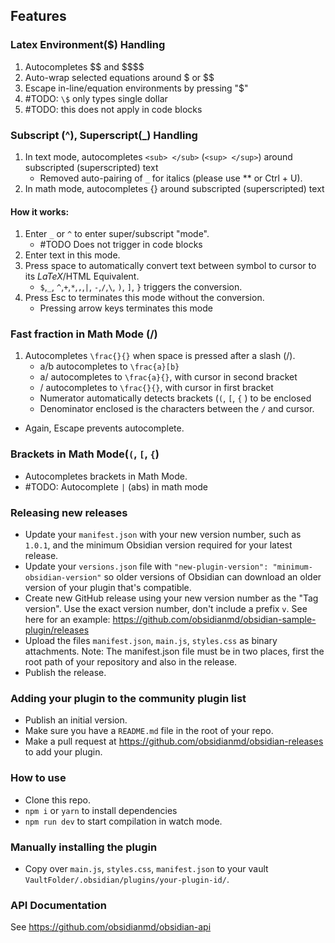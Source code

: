 ## Features
### Latex Environment($) Handling
1. Autocompletes \$\$ and \$\$\$\$ 
2. Auto-wrap selected equations around \$ or \$\$
3. Escape in-line/equation environments by pressing "\$"
4. #TODO: `\$` only types single dollar
5. #TODO: this does not apply in code blocks

### Subscript (^), Superscript(\_) Handling
1. In text mode, autocompletes `<sub> </sub>`  (`<sup> </sup>`) around subscripted (superscripted) text
	- Removed auto-pairing of `_` for italics (please use \*\* or Ctrl + U).
2. In math mode, autocompletes {} around subscripted (superscripted) text

#### How it works:
1. Enter `_` or `^` to enter super/subscript "mode".
	- #TODO Does not trigger in code blocks
2. Enter text in this mode.
3. Press space to automatically convert text between symbol to cursor to its $LaTeX$/HTML Equivalent.
	- `$`,`_`, `^`,`+`,`*`,`,`,`|`, `-`,`/`,`\`, `)`, `]`, `}`  triggers the conversion.
4. Press Esc to terminates this mode without the conversion.
	- Pressing arrow keys terminates this mode
	
### Fast fraction in Math Mode (/)
1. Autocompletes `\frac{}{}` when space is pressed after a slash (/).
	- a/b autocompletes to `\frac{a}[b}`
	- a/ autocompletes to `\frac{a}{}`, with cursor in second bracket
	- / autocompletes to `\frac{}{}`, with cursor in first bracket
	- Numerator automatically detects brackets (`(`, `[`, `{` ) to be enclosed
	- Denominator enclosed is the characters between the `/` and cursor.
- Again, Escape prevents autocomplete. 

### Brackets in Math Mode(`(`, `[`, `{`)
- Autocompletes brackets in Math Mode.
- #TODO: Autocomplete `|` (abs) in math mode

### Releasing new releases

- Update your `manifest.json` with your new version number, such as `1.0.1`, and the minimum Obsidian version required for your latest release.
- Update your `versions.json` file with `"new-plugin-version": "minimum-obsidian-version"` so older versions of Obsidian can download an older version of your plugin that's compatible.
- Create new GitHub release using your new version number as the "Tag version". Use the exact version number, don't include a prefix `v`. See here for an example: https://github.com/obsidianmd/obsidian-sample-plugin/releases
- Upload the files `manifest.json`, `main.js`, `styles.css` as binary attachments. Note: The manifest.json file must be in two places, first the root path of your repository and also in the release.
- Publish the release.

### Adding your plugin to the community plugin list

- Publish an initial version.
- Make sure you have a `README.md` file in the root of your repo.
- Make a pull request at https://github.com/obsidianmd/obsidian-releases to add your plugin.

### How to use

- Clone this repo.
- `npm i` or `yarn` to install dependencies
- `npm run dev` to start compilation in watch mode.

### Manually installing the plugin

- Copy over `main.js`, `styles.css`, `manifest.json` to your vault `VaultFolder/.obsidian/plugins/your-plugin-id/`.

### API Documentation

See https://github.com/obsidianmd/obsidian-api
